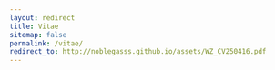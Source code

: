 ```yaml
---
layout: redirect
title: Vitae
sitemap: false
permalink: /vitae/
redirect_to: http://noblegasss.github.io/assets/WZ_CV250416.pdf
---
```











